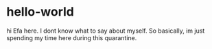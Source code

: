 # hello-world
hi 
Efa here. I dont know what to say about myself. So basically, im just spending my time here during this quarantine.
